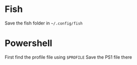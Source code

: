 # Fish
Save the fish folder in `~/.config/fish`

# Powershell
First find the profile file using `$PROFILE`
Save the PS1 file there
